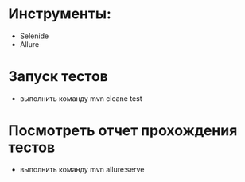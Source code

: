 # Инструменты: 
- Selenide 
- Allure

# Запуск тестов
- выполнить команду mvn cleane test

# Посмотреть отчет прохождения тестов
- выполнить команду mvn allure:serve
